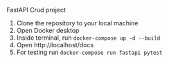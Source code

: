 FastAPI Crud project

1. Clone the repository to your local machine
2. Open Docker desktop
3. Inside terminal, run `docker-compose up -d --build`
4. Open http://localhost/docs
5. For testing run `docker-compose run fastapi pytest`